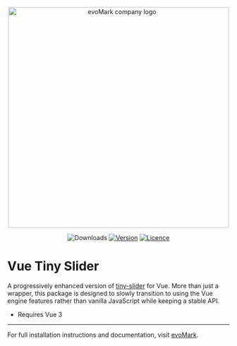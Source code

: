 <p align="center">
    <a href="https://evomark.co.uk" target="_blank" alt="Link to evoMark's website">
        <picture>
          <source media="(prefers-color-scheme: dark)" srcset="https://evomark.co.uk/wp-content/uploads/static/evomark-logo--dark.svg">
          <source media="(prefers-color-scheme: light)" srcset="https://evomark.co.uk/wp-content/uploads/static/evomark-logo--light.svg">
          <img alt="evoMark company logo" src="https://evomark.co.uk/wp-content/uploads/static/evomark-logo--light.svg" width="500">
        </picture>
    </a>
</p>

<p align="center">
  <img src="https://img.shields.io/npm/dm/vue-tns.svg" alt="Downloads"></a>
  <a href="https://www.npmjs.com/package/vue-tns"><img src="https://img.shields.io/npm/v/vue-tns.svg" alt="Version"></a>
  <a href="https://github.com/evo-mark/vue-tns/blob/main/LICENCE"><img src="https://img.shields.io/github/license/evo-mark/vue-tns?style=flat" alt="Licence"></a>
</p>

# Vue Tiny Slider

A progressively enhanced version of [tiny-slider](https://github.com/ganlanyuan/tiny-slider) for Vue. More than just a wrapper, this package is designed to slowly transition to using the Vue engine features rather than vanilla JavaScript while keeping a stable API.

- Requires Vue 3

---

For full installation instructions and documentation, visit [evoMark](https://evomark.co.uk/open-source-software/vue-tns/).
